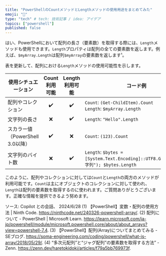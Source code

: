 ```yaml
---
title: "PowerShellのCountメソッドとLengthメソッドの使用用途をまとめてみた"
emoji: "🦔"
type: "tech" # tech: 技術記事 / idea: アイデア
topics: ["powershell"]
published: false
---
```


はい、PowerShellにおいて配列の長さ（要素数）を取得する際には、`Length`メソッドも使用できます。`Length`プロパティは配列の全ての要素数を返します。例えば、`$myArray.Length`は配列`$myArray`の要素数を返します¹。

表を更新して、配列における`Length`メソッドの使用可能性を示します。

| 使用シチュエーション | Count 利用可能 | Length 利用可能 | コード例 |
| --- | :---: | :---: | --- |
| 配列やコレクション | ✔️ | ✔️ | `Count`: `(Get-ChildItem).Count`<br>`Length`: `$myArray.Length` |
| 文字列の長さ | ❌ | ✔️ | `Length`: `"Hello".Length` |
| スカラー値（PowerShell 3.0以降） | ✔️ | ❌ | `Count`: `(123).Count` |
| 文字列のバイト数 | ❌ | ✔️ | `Length`: `$bytes = [System.Text.Encoding]::UTF8.GetBytes("文字列"); $bytes.Length` |

このように、配列やコレクションに対しては`Count`と`Length`の両方のメソッドが利用可能です。`Count`は主にオブジェクトのコレクションに対して使われ、`Length`は配列の要素数を取得するのに使われます。ご質問ありがとうございます。正確な情報を提供できるよう努めます。

ソース: Copilot との会話、 2024/6/28
(1) 【PowerShell】変数・配列の使用方法 | Ninth Code. https://ninthcode.net/240326-powershell-array/.
(2) 配列について - PowerShell | Microsoft Learn. https://learn.microsoft.com/ja-jp/powershell/module/microsoft.powershell.core/about/about_arrays?view=powershell-7.4.
(3) 【PowerShell】配列(Array)についてまとめてみる - SEブログ. https://soma-engineering.com/coding/powershell/what-is-array/2018/05/29/.
(4) “多次元配列”と“ジャグ配列”の要素数を取得する方法” - Zenn. https://zenn.dev/haretokidoki/articles/f79a5bb769973f.
